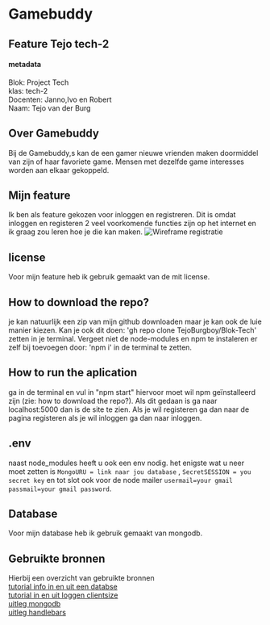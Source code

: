 # Gamebuddy
## Feature Tejo tech-2
#### metadata
Blok: Project Tech
<br />
klas: tech-2
<br />
Docenten: Janno,Ivo en Robert
<br />
Naam: Tejo van der Burg

## Over Gamebuddy
Bij de Gamebuddy,s kan de een gamer nieuwe vrienden maken doormiddel van zijn of haar favoriete game.
Mensen met dezelfde game interesses worden aan elkaar gekoppeld.

## Mijn feature
Ik ben als feature gekozen voor inloggen en registreren.
Dit is omdat inloggen en registeren 2 veel voorkomende functies zijn op het internet en ik graag zou leren hoe je die kan maken.
![Wireframe registratie](https://i.ibb.co/RcSX0HN/wireframe-tech-blok.png)

## license
Voor mijn feature heb ik gebruik gemaakt van de mit license.

## How to download the repo?
je kan natuurlijk een zip van mijn github downloaden maar je kan ook de luie manier kiezen.
Kan je ook dit doen: 'gh repo clone TejoBurgboy/Blok-Tech' zetten in je terminal.
Vergeet niet de node-modules en npm te instaleren er zelf bij toevoegen door: 'npm i' in de terminal te zetten.

## How to run the aplication
ga in de terminal en vul in "npm start" hiervoor moet wil npm geïnstalleerd zijn (zie: how to download the repo?).
Als dit gedaan is ga naar localhost:5000 dan is de site te zien. Als je wil registeren ga dan naar de pagina registeren als je wil inloggen ga dan naar inloggen.

## .env
naast node_modules heeft u ook een env nodig.
het enigste wat u neer moet zetten is `MongoURU = link naar jou database` ,
`SecretSESSION = you secret key` en tot slot ook voor de node mailer `usermail=your gmail
passmail=your gmail password`.

## Database
Voor mijn database heb ik gebruik gemaakt van mongodb.

## Gebruikte bronnen
Hierbij een overzicht van gebruikte bronnen <br />
[tutorial info in en uit een databse](https://www.youtube.com/watch?v=IXVmc4WITckg) <br />
[tutorial in en uit loggen clientsize](https://www.youtube.com/watch?v=-RCnNyD0L-s&t=1049s) <br />
[uitleg mongodb](https://docs.atlas.mongodb.com/getting-started/) <br />
[uitleg handlebars](https://github.com/express-handlebars/express-handlebars#basic-usage) <br />


